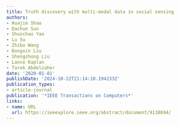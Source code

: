 ```yaml
---
title: Truth discovery with multi-modal data in social sensing
authors:
- Huajie Shao
- Dachun Sun
- Shuochao Yao
- Lu Su
- Zhibo Wang
- Dongxin Liu
- Shengzhong Liu
- Lance Kaplan
- Tarek Abdelzaher
date: '2020-01-01'
publishDate: '2024-10-22T21:14:10.194233Z'
publication_types:
- article-journal
publication: '*IEEE Transactions on Computers*'
links:
- name: URL
  url: https://ieeexplore.ieee.org/abstract/document/9138694/
---
```

